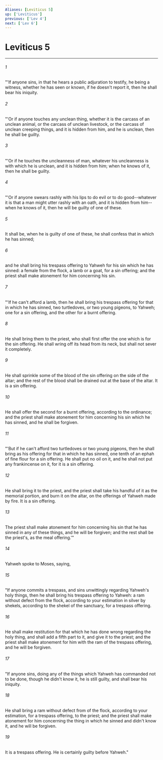 ```yaml
---
Aliases: [Leviticus 5]
up: ['Leviticus']
previous: ['Lev 4']
next: ['Lev 6']
---
```

# Leviticus 5
***





###### 1 

"'If anyone sins, in that he hears a public adjuration to testify, he being a witness, whether he has seen or known, if he doesn't report it, then he shall bear his iniquity. 



###### 2 

"'Or if anyone touches any unclean thing, whether it is the carcass of an unclean animal, or the carcass of unclean livestock, or the carcass of unclean creeping things, and it is hidden from him, and he is unclean, then he shall be guilty. 



###### 3 

"'Or if he touches the uncleanness of man, whatever his uncleanness is with which he is unclean, and it is hidden from him; when he knows of it, then he shall be guilty. 



###### 4 

"'Or if anyone swears rashly with his lips to do evil or to do good--whatever it is that a man might utter rashly with an oath, and it is hidden from him--when he knows of it, then he will be guilty of one of these. 



###### 5 

It shall be, when he is guilty of one of these, he shall confess that in which he has sinned; 



###### 6 

and he shall bring his trespass offering to Yahweh for his sin which he has sinned: a female from the flock, a lamb or a goat, for a sin offering; and the priest shall make atonement for him concerning his sin. 



###### 7 

"'If he can't afford a lamb, then he shall bring his trespass offering for that in which he has sinned, two turtledoves, or two young pigeons, to Yahweh; one for a sin offering, and the other for a burnt offering. 



###### 8 

He shall bring them to the priest, who shall first offer the one which is for the sin offering. He shall wring off its head from its neck, but shall not sever it completely. 



###### 9 

He shall sprinkle some of the blood of the sin offering on the side of the altar; and the rest of the blood shall be drained out at the base of the altar. It is a sin offering. 



###### 10 

He shall offer the second for a burnt offering, according to the ordinance; and the priest shall make atonement for him concerning his sin which he has sinned, and he shall be forgiven. 



###### 11 

"'But if he can't afford two turtledoves or two young pigeons, then he shall bring as his offering for that in which he has sinned, one tenth of an ephah of fine flour for a sin offering. He shall put no oil on it, and he shall not put any frankincense on it, for it is a sin offering. 



###### 12 

He shall bring it to the priest, and the priest shall take his handful of it as the memorial portion, and burn it on the altar, on the offerings of Yahweh made by fire. It is a sin offering. 



###### 13 

The priest shall make atonement for him concerning his sin that he has sinned in any of these things, and he will be forgiven; and the rest shall be the priest's, as the meal offering.'" 



###### 14 

Yahweh spoke to Moses, saying, 



###### 15 

"If anyone commits a trespass, and sins unwittingly regarding Yahweh's holy things, then he shall bring his trespass offering to Yahweh: a ram without defect from the flock, according to your estimation in silver by shekels, according to the shekel of the sanctuary, for a trespass offering. 



###### 16 

He shall make restitution for that which he has done wrong regarding the holy thing, and shall add a fifth part to it, and give it to the priest; and the priest shall make atonement for him with the ram of the trespass offering, and he will be forgiven. 



###### 17 

"If anyone sins, doing any of the things which Yahweh has commanded not to be done, though he didn't know it, he is still guilty, and shall bear his iniquity. 



###### 18 

He shall bring a ram without defect from of the flock, according to your estimation, for a trespass offering, to the priest; and the priest shall make atonement for him concerning the thing in which he sinned and didn't know it, and he will be forgiven. 



###### 19 

It is a trespass offering. He is certainly guilty before Yahweh."
